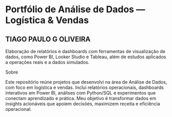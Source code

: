 <H1>Portfólio de Análise de Dados — Logística & Vendas</H1>

<H2>TIAGO PAULO G OLIVEIRA</H2>

Elaboração de relatórios e dashboards com ferramentas de visualização de dados, como Power BI, Looker Studio e Tableau, além de estudos aplicados a operações reais e a dados simulados.

Sobre

Este repositório reúne projetos que desenvolvi na área de Análise de Dados, com foco em logística e vendas. Inclui relatórios operacionais, dashboards interativos em Power BI, análises com Python/SQL e experimentos que conectam aprendizado e prática. Meu objetivo é transformar dados em insights acionáveis que apoiem decisões, maximizem receita e eficiência operacional.
